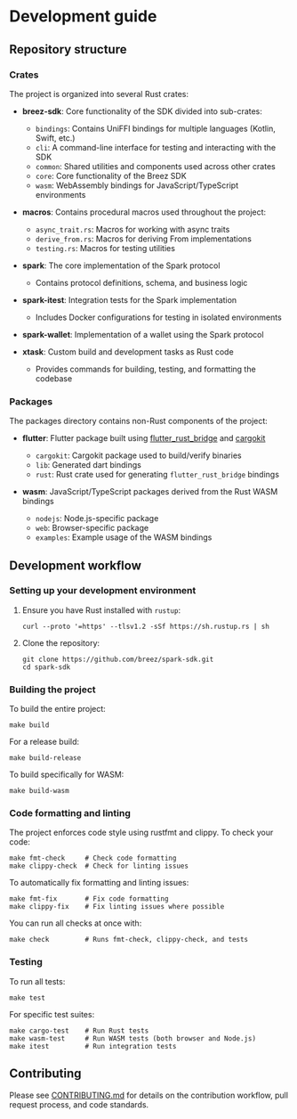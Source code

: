 # Development guide

## Repository structure

### Crates

The project is organized into several Rust crates:

- **breez-sdk**: Core functionality of the SDK divided into sub-crates:
  - `bindings`: Contains UniFFI bindings for multiple languages (Kotlin, Swift, etc.)
  - `cli`: A command-line interface for testing and interacting with the SDK
  - `common`: Shared utilities and components used across other crates
  - `core`: Core functionality of the Breez SDK
  - `wasm`: WebAssembly bindings for JavaScript/TypeScript environments

- **macros**: Contains procedural macros used throughout the project:
  - `async_trait.rs`: Macros for working with async traits
  - `derive_from.rs`: Macros for deriving From implementations
  - `testing.rs`: Macros for testing utilities

- **spark**: The core implementation of the Spark protocol
  - Contains protocol definitions, schema, and business logic

- **spark-itest**: Integration tests for the Spark implementation
  - Includes Docker configurations for testing in isolated environments

- **spark-wallet**: Implementation of a wallet using the Spark protocol

- **xtask**: Custom build and development tasks as Rust code
  - Provides commands for building, testing, and formatting the codebase

### Packages

The packages directory contains non-Rust components of the project:

- **flutter**: Flutter package built using [flutter_rust_bridge](https://github.com/fzyzcjy/flutter_rust_bridge) and [cargokit](https://github.com/irondash/cargokit)
  - `cargokit`: Cargokit package used to build/verify binaries
  - `lib`: Generated dart bindings
  - `rust`: Rust crate used for generating `flutter_rust_bridge` bindings

- **wasm**: JavaScript/TypeScript packages derived from the Rust WASM bindings
  - `nodejs`: Node.js-specific package
  - `web`: Browser-specific package
  - `examples`: Example usage of the WASM bindings

## Development workflow

### Setting up your development environment

1. Ensure you have Rust installed with `rustup`:
   ```
   curl --proto '=https' --tlsv1.2 -sSf https://sh.rustup.rs | sh
   ```

2. Clone the repository:
   ```
   git clone https://github.com/breez/spark-sdk.git
   cd spark-sdk
   ```

### Building the project

To build the entire project:
```
make build
```

For a release build:
```
make build-release
```

To build specifically for WASM:
```
make build-wasm
```

### Code formatting and linting

The project enforces code style using rustfmt and clippy. To check your code:

```
make fmt-check     # Check code formatting
make clippy-check  # Check for linting issues
```

To automatically fix formatting and linting issues:

```
make fmt-fix       # Fix code formatting
make clippy-fix    # Fix linting issues where possible
```

You can run all checks at once with:

```
make check         # Runs fmt-check, clippy-check, and tests
```

### Testing

To run all tests:
```
make test
```

For specific test suites:
```
make cargo-test    # Run Rust tests
make wasm-test     # Run WASM tests (both browser and Node.js)
make itest         # Run integration tests
```

## Contributing

Please see [CONTRIBUTING.md](CONTRIBUTING.md) for details on the contribution workflow, pull request process, and code standards.
